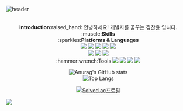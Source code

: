 ![header](https://capsule-render.vercel.app/api?type=slice&color=auto&height=200&text=Hello&fontAlign=70&rotate=13&fontAlignY=25&desc=Chanyun's%30Profile&descAlign=60&descAlignY=44)
<div align="center">
  <br>
  <b>introduction</b>:raised_hand:
  안녕하세요! 개발자를 꿈꾸는 김찬윤 입니다.
  
  <br>
  :muscle:<b>Skills</b>
  <br>
  :sparkles:<b>Platforms & Languages</b>
  <br>
  <img src=https://img.shields.io/badge/Java-ED8B00?style=for-the-badge&logo=openjdk&logoColor=white>
  <img src=https://img.shields.io/badge/JavaScript-F7DF1E?style=for-the-badge&logo=JavaScript&logoColor=white>
  <img src=https://img.shields.io/badge/jQuery-0769AD?style=for-the-badge&logo=jquery&logoColor=white>
  <img src=https://img.shields.io/badge/HTML5-E34F26?style=for-the-badge&logo=html5&logoColor=white>
  <img src=https://img.shields.io/badge/CSS3-1572B6?style=for-the-badge&logo=css3&logoColor=white>
  <br>
  <img src=https://img.shields.io/badge/Bootstrap-563D7C?style=for-the-badge&logo=bootstrap&logoColor=white>
  <img src=https://img.shields.io/badge/Spring-6DB33F?style=for-the-badge&logo=spring&logoColor=white>
  <img src="https://img.shields.io/badge/Spring Boot-6DB33F?style=for-the-badge&logo=spring boot&logoColor=white">
  <br>
  :hammer:wrench:Tools
  <img src=https://img.shields.io/badge/Oracle-F80000?style=for-the-badge&logo=Oracle&logoColor=white>
  <img src=https://img.shields.io/badge/MySQL-00000F?style=for-the-badge&logo=mysql&logoColor=white>
  <img src=https://img.shields.io/badge/Eclipse-2C2255?style=for-the-badge&logo=eclipse&logoColor=white>
  <img src="https://img.shields.io/badge/apache tomcat-F8DC75?style=for-the-badge&logo=apachetomcat&logoColor=black">
  
  
  
  ![Anurag's GitHub stats](https://github-readme-stats.vercel.app/api?username=chanyun95&show_icons=true&theme=shadow_green)
  <br>
  ![Top Langs](https://github-readme-stats.vercel.app/api/top-langs/?username=chanyun95&layout=compact)
  
  [![Solved.ac프로필](http://mazassumnida.wtf/api/v2/generate_badge?boj=chanyun95)](https://solved.ac/chanyun95)

</div>
<img src="https://capsule-render.vercel.app/api?type=waving&color=BDBDC8&height=150&section=footer" />
